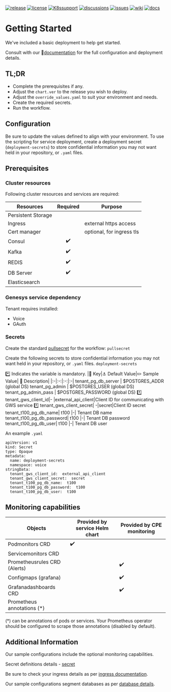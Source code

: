 [![release](https://flat.badgen.net/github/release/genesys/multicloud-services?color=pink)](https://github.com/genesys/multicloud-services/)
[![license](https://flat.badgen.net/github/license/genesys/multicloud-services?color=blue)](/LICENSE)
[![K8ssupport](https://flat.badgen.net/badge/supported%20K8s%20release/1.22/cyan)](https://all.docs.genesys.com/ReleaseNotes/Current/GenesysEngage-cloud/PrivateEdition)
[![discussions](https://img.shields.io/github/discussions/genesys/multicloud-services?style=flat-square&color=green)](https://github.com/genesys/multicloud-services/discussions)
[![issues](https://flat.badgen.net/github/open-issues/genesys/multicloud-services?color=purple)](https://github.com/genesys/multicloud-services/issues)
[![wiki](https://img.shields.io/badge/wiki-documentation-forestgreen?style=flat-square)](https://github.com/genesys/multicloud-services/wiki)
[![docs](https://flat.badgen.net/badge/Genesys%20Documentation/Tenant/?color=orange)](https://all.docs.genesys.com/PrivateEdition/Current/TenantPEGuide)

# Getting Started
We've included a basic deployment to help get started.

Consult with our :book:[documentation](https://all.docs.genesys.com/PrivateEdition/Current/TenantPEGuide) for the full configuration and deployment details.

## TL;DR
- Complete the prerequisites if any.
- Adjust the `chart.ver` to the release you wish to deploy.
- Adjust the `override_values.yaml` to suit your environment and needs.
- Create the required secrets.
- Run the workflow.

## Configuration

Be sure to update the values defined to align with your environment.
To use the scripting for service deployment, create a deployment secret (`deployment-secrets`) to store confidential information you may not want held in your repository, or `.yaml` files. 

## Prerequisites
### Cluster resources

Following cluster resources and services are required:

Resources | Required | Purpose
|-|:-:|-|
Persistent Storage | | 
Ingress |  | external https access
Cert manager |  | optional, for ingress tls
Consul | :heavy_check_mark: |
Kafka | :heavy_check_mark: |
REDIS | :heavy_check_mark: |
DB Server | :heavy_check_mark: |
Elasticsearch |  |


### Genesys service dependency
Tenant requires installed:
- Voice
- GAuth

### Secrets 
Create the standard [pullsecret](/doc/secrets.md/#pull) for the workflow: 
`pullsecret`

Create the following secrets to store confidential information you may not want held in your repository, or `.yaml` files. 
`deployment-secrets`

:asterisk: Indicates the variable is mandatory.
|:key: Key|:anchor: Default Value|:pencil2: Sample Value| :book: Description|
|:-|:-:|:-:|:-|
tenant_pg_db_server | $POSTGRES_ADDR (global DS)
tenant_pg_admin  | $POSTGRES_USER (global DS)
tenant_pg_admin_pass | $POSTGRES_PASSWORD (global DS)
:asterisk: tenant_gws_client_id|- |external_api_client|Client ID for communicating with GWS service
:asterisk: tenant_gws_client_secret| -|secret|Client ID secret 
tenant_t100_pg_db_name|  t100 |-| Tenant DB name
tenant_t100_pg_db_password|  t100 |-| Tenant DB password
tenant_t100_pg_db_user|  t100 |-| Tenant DB user

An example `.yaml`
```
apiVersion: v1
kind: Secret
type: Opaque
metadata:
  name: deployment-secrets
  namespace: voice
stringData:
  tenant_gws_client_id:  external_api_client
  tenant_gws_client_secret:  secret
  tenant_t100_pg_db_name:  t100
  tenant_t100_pg_db_password:  t100
  tenant_t100_pg_db_user:  t100
```


## Monitoring capabilities

Objects | Provided by service Helm chart | Provided by CPE monitoring
|-|-|-|
Podmonitors CRD | :heavy_check_mark: | 
Servicemonitors CRD | | 
Prometheusrules CRD (Alerts) |  | :heavy_check_mark:
Configmaps (grafana) |  | :heavy_check_mark:
Grafanadashboards CRD | | :heavy_check_mark:
Prometheus annotations (*) | |

(*) can be annotations of pods or services. Your Prometheus operator should be configured to scrape those annotations (disabled by default).

## Additional Information

Our sample configurations include the optional monitoring capabilities. 

Secret definitions details - [secret](/doc/secrets.md)

Be sure to check your ingress details as per [ingress documentation](/doc/ingress.md).

Our sample configurations segment databases as per [database details](/doc/DATABASE.md).


